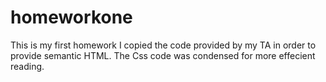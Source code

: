# homeworkone
This is my first homework
I copied the code provided by my TA in order to provide semantic HTML.
The Css code was condensed for more effecient reading.
